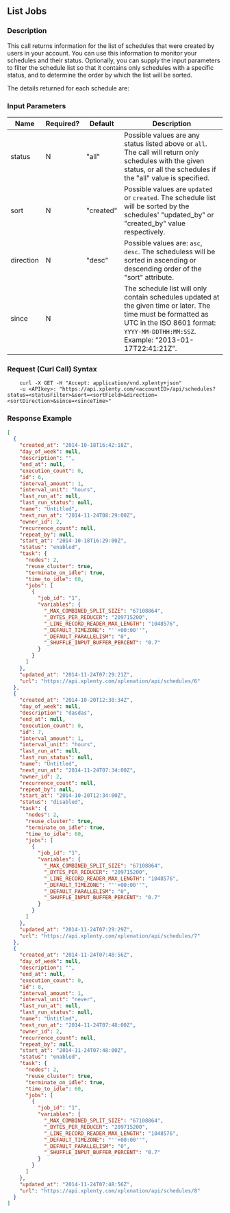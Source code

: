 ## List Jobs

### Description
This call returns information for the list of schedules that were created by users in your account.
You can use this information to monitor your schedules and their status.
Optionally, you can supply the input parameters to filter the schedule list so that it contains only schedules with a specific status, and to determine the order by which the list will be sorted.

The details returned for each schedule are:


### Input Parameters

| Name      | Required? | Default   | Description                                                                                                                                                                                              |
| ----      | --------- | -------   | -----------                                                                                                                                                                                              |
| status    | N         | "all"     | Possible values are any status listed above or ```all```. The call will return only schedules with the given status, or all the schedules if the "all" value is specified.                               |
| sort      | N         | "created" | Possible values are ```updated``` or ```created```. The schedule list will be sorted by the schedules' "updated_by" or "created_by" value respectively.                                                  |
| direction | N         | "desc"    | Possible values are: ```asc```, ```desc```. The scheduless will be sorted in ascending or descending order of the "sort" attribute.                                                                      |
| since     | N         |           | The schedule list will only contain schedules updated at the given time or later. The time must be formatted as UTC in the ISO 8601 format: ```YYYY-MM-DDTHH:MM:SSZ```. Example: “2013-01-17T22:41:21Z”. |


### Request (Curl Call) Syntax
```shell
    curl -X GET -H "Accept: application/vnd.xplenty+json"
    -u <APIkey>: "https://api.xplenty.com/<accountID>/api/schedules?status=<statusFilter>&sort=<sortField>&direction=<sortDirection>&since=<sinceTime>"
```
### Response Example
```json
[
  {
    "created_at": "2014-10-18T16:42:18Z",
    "day_of_week": null,
    "description": "",
    "end_at": null,
    "execution_count": 0,
    "id": 6,
    "interval_amount": 1,
    "interval_unit": "hours",
    "last_run_at": null,
    "last_run_status": null,
    "name": "Untitled",
    "next_run_at": "2014-11-24T08:29:00Z",
    "owner_id": 2,
    "recurrence_count": null,
    "repeat_by": null,
    "start_at": "2014-10-18T16:29:00Z",
    "status": "enabled",
    "task": {
      "nodes": 2,
      "reuse_cluster": true,
      "terminate_on_idle": true,
      "time_to_idle": 60,
      "jobs": [
        {
          "job_id": "1",
          "variables": {
            "_MAX_COMBINED_SPLIT_SIZE": "67108864",
            "_BYTES_PER_REDUCER": "209715200",
            "_LINE_RECORD_READER_MAX_LENGTH": "1048576",
            "_DEFAULT_TIMEZONE": "''+00:00''",
            "_DEFAULT_PARALLELISM": "0",
            "_SHUFFLE_INPUT_BUFFER_PERCENT": "0.7"
          }
        }
      ]
    },
    "updated_at": "2014-11-24T07:29:21Z",
    "url": "https://api.xplenty.com/xplenation/api/schedules/6"
  },
  {
    "created_at": "2014-10-20T12:38:34Z",
    "day_of_week": null,
    "description": "dasdas",
    "end_at": null,
    "execution_count": 0,
    "id": 7,
    "interval_amount": 1,
    "interval_unit": "hours",
    "last_run_at": null,
    "last_run_status": null,
    "name": "Untitled",
    "next_run_at": "2014-11-24T07:34:00Z",
    "owner_id": 2,
    "recurrence_count": null,
    "repeat_by": null,
    "start_at": "2014-10-20T12:34:00Z",
    "status": "disabled",
    "task": {
      "nodes": 2,
      "reuse_cluster": true,
      "terminate_on_idle": true,
      "time_to_idle": 60,
      "jobs": [
        {
          "job_id": "1",
          "variables": {
            "_MAX_COMBINED_SPLIT_SIZE": "67108864",
            "_BYTES_PER_REDUCER": "209715200",
            "_LINE_RECORD_READER_MAX_LENGTH": "1048576",
            "_DEFAULT_TIMEZONE": "''+00:00''",
            "_DEFAULT_PARALLELISM": "0",
            "_SHUFFLE_INPUT_BUFFER_PERCENT": "0.7"
          }
        }
      ]
    },
    "updated_at": "2014-11-24T07:29:29Z",
    "url": "https://api.xplenty.com/xplenation/api/schedules/7"
  },
  {
    "created_at": "2014-11-24T07:48:56Z",
    "day_of_week": null,
    "description": "",
    "end_at": null,
    "execution_count": 0,
    "id": 8,
    "interval_amount": 1,
    "interval_unit": "never",
    "last_run_at": null,
    "last_run_status": null,
    "name": "Untitled",
    "next_run_at": "2014-11-24T07:48:00Z",
    "owner_id": 2,
    "recurrence_count": null,
    "repeat_by": null,
    "start_at": "2014-11-24T07:48:00Z",
    "status": "enabled",
    "task": {
      "nodes": 2,
      "reuse_cluster": true,
      "terminate_on_idle": true,
      "time_to_idle": 60,
      "jobs": [
        {
          "job_id": "1",
          "variables": {
            "_MAX_COMBINED_SPLIT_SIZE": "67108864",
            "_BYTES_PER_REDUCER": "209715200",
            "_LINE_RECORD_READER_MAX_LENGTH": "1048576",
            "_DEFAULT_TIMEZONE": "''+00:00''",
            "_DEFAULT_PARALLELISM": "0",
            "_SHUFFLE_INPUT_BUFFER_PERCENT": "0.7"
          }
        }
      ]
    },
    "updated_at": "2014-11-24T07:48:56Z",
    "url": "https://api.xplenty.com/xplenation/api/schedules/8"
  }
]
```

